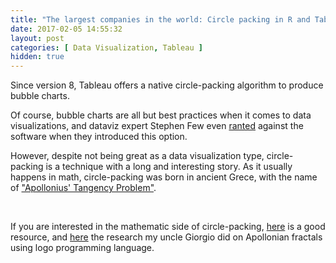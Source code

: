 ```yaml
---
title: "The largest companies in the world: Circle packing in R and Tableau."
date: 2017-02-05 14:55:32
layout: post
categories: [ Data Visualization, Tableau ]
hidden: true
---
```


Since version 8, Tableau offers a native circle-packing algorithm to produce bubble charts.

Of course, bubble charts are all but best practices when it comes to data visualizations, and dataviz expert Stephen Few even [ranted](http://www.perceptualedge.com/blog/?p=1532) against the software when they introduced this option.

However, despite not being great as a data visualization type, circle-packing is a technique with a long and interesting story. As it usually happens in math, circle-packing was born in ancient Grece, with the name of ["Apollonius' Tangency Problem"](http://www.mathpages.com/home/kmath113/kmath113.htm).

 

If you are interested in the mathematic side of circle-packing, [here](http://www.mathpages.com/home/kmath113/kmath113.htm) is a good resource, and [here](http://www.maecla.it/tartapelago/frattali/index3.htm) the research my uncle Giorgio did on Apollonian fractals using logo programming language.

 
